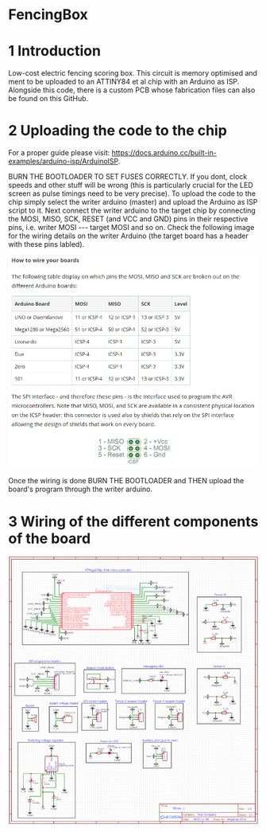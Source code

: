 # FencingBox

# 1 Introduction
Low-cost electric fencing scoring box. This circuit is memory optimised and ment to be uploaded to an ATTINY84 et al chip with an Arduino as ISP. Alongside this code, there is a custom PCB whose fabrication files can also be found on this GitHub.   

# 2 Uploading the code to the chip
For a proper guide please visit: https://docs.arduino.cc/built-in-examples/arduino-isp/ArduinoISP.

BURN THE BOOTLOADER TO SET FUSES CORRECTLY. If you dont, clock speeds and other stuff will be wrong (this is particularly crucial for the LED screen as pulse timings need to be very precise). To upload the code to the chip simply select the writer arduino (master) and upload the Arduino as ISP script to it. Next connect the writer arduino to the target chip by connecting the MOSI, MISO, SCK, RESET  (and VCC and GND) pins in their respective pins, i.e. writer MOSI --- target MOSI and so on. Check the following image for the wiring details on the writer Arduino (the target board has a header with these pins labled).

![This is an image](https://github.com/acroscarrillo/FencingBox/blob/main/readme_files/ICSP_explanation.png)

Once the wiring is done BURN THE BOOTLOADER and THEN upload the board's program through the writer arduino.


# 3 Wiring of the different components of the board
![This is an image](https://github.com/acroscarrillo/FencingBox/blob/main/readme_files/schematic_diagram.PNG)

